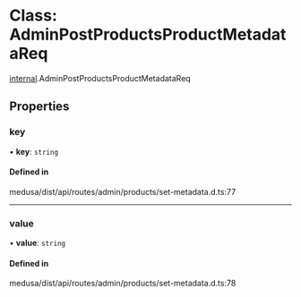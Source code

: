 # Class: AdminPostProductsProductMetadataReq

[internal](../modules/internal-20.md).AdminPostProductsProductMetadataReq

## Properties

### key

• **key**: `string`

#### Defined in

medusa/dist/api/routes/admin/products/set-metadata.d.ts:77

___

### value

• **value**: `string`

#### Defined in

medusa/dist/api/routes/admin/products/set-metadata.d.ts:78
